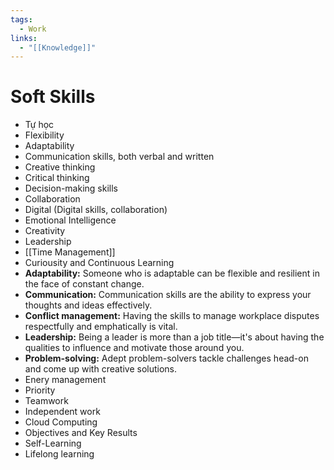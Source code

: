 ```yaml
---
tags:
  - Work
links:
  - "[[Knowledge]]"
---
```

# Soft Skills

- Tự học
- Flexibility
- Adaptability
- Communication skills, both verbal and written
- Creative thinking
- Critical thinking
- Decision-making skills
- Collaboration
- Digital (Digital skills, collaboration)
- Emotional Intelligence
- Creativity
- Leadership
- [[Time Management]]
- Curiousity and Continuous Learning
- **Adaptability:** Someone who is adaptable can be flexible and resilient in the face of constant change. 
- **Communication:** Communication skills are the ability to express your thoughts and ideas effectively.
- **Conflict management:** Having the skills to manage workplace disputes respectfully and emphatically is vital.
- **Leadership:** Being a leader is more than a job title—it's about having the qualities to influence and motivate those around you.
- **Problem-solving:** Adept problem-solvers tackle challenges head-on and come up with creative solutions.
- Enery management
- Priority
- Teamwork
- Independent work
- Cloud Computing
- Objectives and Key Results
- Self-Learning
- Lifelong learning